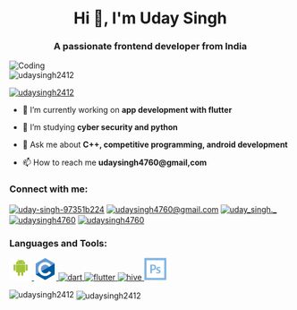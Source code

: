 <h1 align="center">Hi 👋, I'm Uday Singh</h1>
<h3 align="center">A passionate frontend developer from India</h3>
<img align="right" alt="Coding" width="700" src="https://encrypted-tbn0.gstatic.com/images?q=tbn:ANd9GcRchshGDUFr3gWDEZEc9QttySpMbO5kv2WEWJrE8Ff00J2LUNwzuckAo6t2qku_vLWBqsc&usqp=CAU">

<p align="left"> <img src="https://komarev.com/ghpvc/?username=udaysingh2412&label=Profile%20views&color=0e75b6&style=flat" alt="udaysingh2412" /> </p>

<p align="left"> <a href="https://github.com/ryo-ma/github-profile-trophy"><img src="https://github-profile-trophy.vercel.app/?username=udaysingh2412" alt="udaysingh2412" /></a> </p>

- 🔭 I’m currently working on **app development with flutter**

- 🌱 I’m studying **cyber security and python**

- 💬 Ask me about **C++, competitive programming, android development**

- 📫 How to reach me **udaysingh4760@gmail,com**

<h3 align="left">Connect with me:</h3>
<p align="left">
<a href="https://linkedin.com/in/uday-singh-97351b224" target="blank"><img align="center" src="https://raw.githubusercontent.com/rahuldkjain/github-profile-readme-generator/master/src/images/icons/Social/linked-in-alt.svg" alt="uday-singh-97351b224" height="30" width="40" /></a>
<a href="https://stackoverflow.com/users/udaysingh4760@gmail.com" target="blank"><img align="center" src="https://raw.githubusercontent.com/rahuldkjain/github-profile-readme-generator/master/src/images/icons/Social/stack-overflow.svg" alt="udaysingh4760@gmail.com" height="30" width="40" /></a>
<a href="https://instagram.com/uday_singh._" target="blank"><img align="center" src="https://raw.githubusercontent.com/rahuldkjain/github-profile-readme-generator/master/src/images/icons/Social/instagram.svg" alt="uday_singh._" height="30" width="40" /></a>
<a href="https://www.codechef.com/users/udaysingh4760" target="blank"><img align="center" src="https://cdn.jsdelivr.net/npm/simple-icons@3.1.0/icons/codechef.svg" alt="udaysingh4760" height="30" width="40" /></a>
<a href="https://www.hackerrank.com/udaysingh4760" target="blank"><img align="center" src="https://raw.githubusercontent.com/rahuldkjain/github-profile-readme-generator/master/src/images/icons/Social/hackerrank.svg" alt="udaysingh4760" height="30" width="40" /></a>
</p>

<h3 align="left">Languages and Tools:</h3>
<p align="left"> <a href="https://developer.android.com" target="_blank" rel="noreferrer"> <img src="https://raw.githubusercontent.com/devicons/devicon/master/icons/android/android-original-wordmark.svg" alt="android" width="40" height="40"/> </a> <a href="https://www.cprogramming.com/" target="_blank" rel="noreferrer"> <img src="https://raw.githubusercontent.com/devicons/devicon/master/icons/c/c-original.svg" alt="c" width="40" height="40"/> </a> <a href="https://dart.dev" target="_blank" rel="noreferrer"> <img src="https://www.vectorlogo.zone/logos/dartlang/dartlang-icon.svg" alt="dart" width="40" height="40"/> </a> <a href="https://flutter.dev" target="_blank" rel="noreferrer"> <img src="https://www.vectorlogo.zone/logos/flutterio/flutterio-icon.svg" alt="flutter" width="40" height="40"/> </a> <a href="https://hive.apache.org/" target="_blank" rel="noreferrer"> <img src="https://www.vectorlogo.zone/logos/apache_hive/apache_hive-icon.svg" alt="hive" width="40" height="40"/> </a> <a href="https://www.photoshop.com/en" target="_blank" rel="noreferrer"> <img src="https://raw.githubusercontent.com/devicons/devicon/master/icons/photoshop/photoshop-line.svg" alt="photoshop" width="40" height="40"/> </a> </p>

<p><img align="left" src="https://github-readme-stats.vercel.app/api/top-langs?username=udaysingh2412&show_icons=true&locale=en&layout=compact" alt="udaysingh2412" /></p>

<p>&nbsp;<img align="center" src="https://github-readme-stats.vercel.app/api?username=udaysingh2412&show_icons=true&locale=en" alt="udaysingh2412" /></p>
